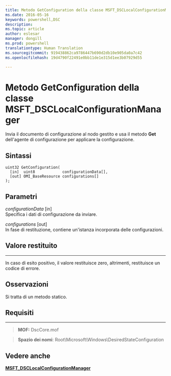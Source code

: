 ```yaml
---
title: Metodo GetConfiguration della classe MSFT_DSCLocalConfigurationManager
ms.date: 2016-05-16
keywords: powershell,DSC
description: 
ms.topic: article
author: eslesar
manager: dongill
ms.prod: powershell
translationtype: Human Translation
ms.sourcegitcommit: 919438862ca9786447b690d2db10e905da0a7c42
ms.openlocfilehash: 19d4790f22491e0bb11de1e315d1ee3b07929d55

---
```


# Metodo GetConfiguration della classe MSFT_DSCLocalConfigurationManager

Invia il documento di configurazione al nodo gestito e usa il metodo **Get** dell'agente di configurazione per applicare la configurazione.

Sintassi
------

```mof
uint32 GetConfiguration(
  [in]  uint8            configurationData[],
  [out] OMI_BaseResource configurations[]
);
```

Parametri
----------

*configurationData* \[in\]  
Specifica i dati di configurazione da inviare.

*configurations* \[out\]  
In fase di restituzione, contiene un'istanza incorporata delle configurazioni.

## Valore restituito
------------

In caso di esito positivo, il valore restituisce zero, altrimenti, restituisce un codice di errore.

## Osservazioni

Si tratta di un metodo statico.

## Requisiti
------------
>**MOF:** DscCore.mof

>**Spazio dei nomi**: Root\Microsoft\Windows\DesiredStateConfiguration


## Vedere anche


[**MSFT_DSCLocalConfigurationManager**](msft-dsclocalconfigurationmanager.md)
 

 






<!--HONumber=Jun16_HO4-->


